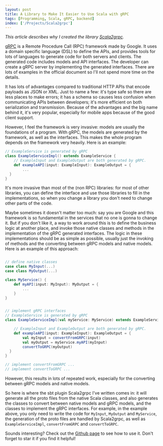 ```yaml
---
layout: post
title: A Library to Make It Easier to Use Scala with gRPC
tags: [Programming, Scala, gRPC, backend]
index: ['/Projects/Scala2grpc']
---
```


*This article describes why I created the library [Scala2grpc](https://github.com/wb14123/scala2grpc).*

[gRPC](https://grpc.io/) is a Remote Procedure Call (RPC) framework made by Google. It uses a domain specific language (DSL) to define the APIs, and provides tools for lots of languages to generate code for both servers and clients. The generated code includes models and API interfaces. The developer can create a gRPC server by implementing the generated interfaces. There are lots of examples in the official document so I'll not spend more time on the details.

It has lots of advantages compared to traditional HTTP APIs that encode payloads as JSON or XML. Just to name a few: it's type safe so there are less places to make errors; it has a schema so causes less confusion when communicating APIs between developers; it's more efficient on both serialization and transmission. Because of the advantages and the big name behind it, it's very popular, especially for mobile apps because of the good client support.

However, I feel the framework is very invasive: models are usually the foundations of a program. With gRPC, the models are generated by the framework, as well as the interfaces. This makes the whole program depends on the framework very heavily. Here is an example:

```scala
// ExampleService is generated by gRPC
class ExampleServiceImpl() extends ExampleService {
	// ExampleInput and ExampleOutput are both generated by gRPC.
	def exampleAPI(input: ExampleInput): ExampleOutput = {
		...
  }
}

```

It's more invasive than most of the (non RPC) libraries: for most of other libraries, you can define the interface and use those libraries to fill in the implementations, so when you change a library you don't need to change other parts of the code.

Maybe sometimes it doesn't matter too much: say you are Google and this framework is so fundamental in the services that no one is gonna to change it. But if you don't like it, a way to work around this is to define the business logic at another place, and invoke those native classes and methods in the implementation of the gRPC generated interfaces. The logic in these implementations should be as simple as possible, usually just the invoking of methods and the converting between gRPC models and native models. Here is an example of this approach:

```scala

// define native classes
case class MyInput(...)
case class MyOutput(...)

class MyService() {
	def myAPI(input: MyInput): MyOutput = {
		...
	}
}


// implement gRPC interfaces
// ExampleService is generated by gRPC
class ExampleServiceImpl(val myService: MyService) extends ExampleService {

	// ExampleInput and ExampleOutput are both generated by gRPC.
	def exampleAPI(input: ExampleInput): ExampleOutput = {
		val myInput = convertFromGRPC(input)
		val myOutput = myService.myAPI(myInput)
		convertToGRPC(myOutput)
  }
}

// implement convertFromGRPC ...
// implement convertToGRPC ...

```

However, this results in lots of repeated work, especially for the converting between gRPC models and native models.

So here is where the sbt plugin Scala2grpc I've written comes in: it will generate all the proto files from the native Scala classes, and also generates the classes to convert between native models and gRPC models, and the classes to implement the gRPC interfaces. For example, in the example above, you only need to write the code for `MyInput`, `MyOutput` and `MyService`, the generation of the proto files are handled by Scala2grpc, as well as `ExampleServiceImpl`, `convertFromGRPC` and `convertToGRPC`.

Sounds interesting? Check out the [Github page](https://github.com/wb14123/scala2grpc) to see how to use it. Don't forget to star it if you find it helpful!
